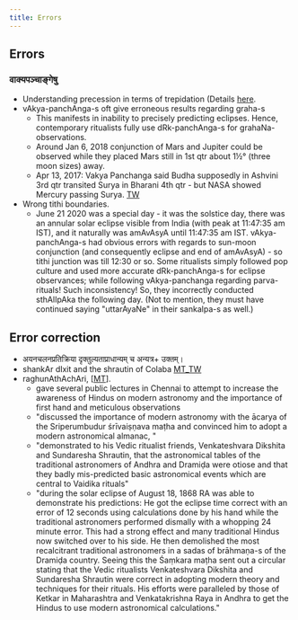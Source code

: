 ```yaml
---
title: Errors
---
```


## Errors
### वाक्यपञ्चाङ्गेषु
- Understanding precession in terms of trepidation (Details [here](../saura-mAnam/ayanachalanam/).
- vAkya-panchAnga-s oft give erroneous results regarding graha-s
  - This manifests in inability to precisely predicting eclipses. Hence, contemporary ritualists fully use dRk-panchAnga-s for grahaNa-observations.
  - Around Jan 6, 2018 conjunction of Mars and Jupiter could be observed while they placed Mars still in 1st qtr about 1½° (three moon sizes) away.
  - Apr 13, 2017: Vakya Panchanga said Budha supposedly in Ashvini 3rd qtr transited Surya in Bharani 4th qtr - but NASA showed Mercury passing Surya. [TW](https://twitter.com/ShriramanaS/status/852378750909988864)
- Wrong tithi boundaries.
  - June 21 2020 was a special day - it was the solstice day, there was an annular solar eclipse visible from India (with peak at 11:47:35 am IST), and it naturally was amAvAsyA until 11:47:35 am IST. vAkya-panchAnga-s had obvious errors with regards to sun-moon conjunction (and consequently eclipse and end of amAvAsyA) - so tithi junction was till 12:30 or so. Some ritualists simply followed pop culture and used more accurate dRk-panchAnga-s for eclipse observances; while following vAkya-panchanga regarding parva-rituals! Such inconsistency! So, they incorrectly conducted sthAlIpAka the following day. (Not to mention, they must have continued saying "uttarAyaNe" in their sankalpa-s as well.)

## Error correction
- अयनचलनप्रतिक्रिया दृक्तुल्यताप्राधान्यम् च अन्यत्र\+ उक्तम्।
- shankAr dIxit and the shrautin of Colaba [MT_TW](https://twitter.com/blog_supplement/status/907061604981903360)
- raghunAthAchAri, \[[MT](https://manasataramgini.wordpress.com/2015/06/02/remembering-raghunathachari/)\].
    - gave several public lectures in Chennai to attempt to increase the awareness of Hindus on modern astronomy and the importance of first hand and meticulous observations
    - "discussed the importance of modern astronomy with the ācarya of the Sriperumbudur śrīvaiṣṇava maṭha and convinced him to adopt a modern astronomical almanac, "
    - "demonstrated to his Vedic ritualist friends, Venkateshvara Dikshita and Sundaresha Shrautin, that the astronomical tables of the traditional astronomers of Andhra and Dramiḍa were otiose and that they badly mis-predicted basic astronomical events which are central to Vaidika rituals"
    - "during the solar eclipse of August 18, 1868 RA was able to demonstrate his predictions: He got the eclipse time correct with an error of 12 seconds using calculations done by his hand while the traditional astronomers performed dismally with a whopping 24 minute error. This had a strong effect and many traditional Hindus now switched over to his side. He then demolished the most recalcitrant traditional astronomers in a sadas of brāhmaṇa-s of the Dramiḍa country. Seeing this the Śaṃkara maṭha sent out a circular stating that the Vedic ritualists Venkateshvara Dikshita and Sundaresha Shrautin were correct in adopting modern theory and techniques for their rituals. His efforts were paralleled by those of Ketkar in Maharashtra and Venkatakrishna Raya in Andhra to get the Hindus to use modern astronomical calculations."
